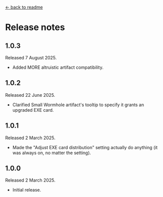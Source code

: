 [← back to readme](README.md)

# Release notes

## 1.0.3
Released 7 August 2025.

* Added MORE altruistic artifact compatibility.

## 1.0.2
Released 22 June 2025.

* Clarified Small Wormhole artifact's tooltip to specify it grants an upgraded EXE card.

## 1.0.1
Released 2 March 2025.

* Made the "Adjust EXE card distribution" setting actually do anything (it was always on, no matter the setting).

## 1.0.0
Released 2 March 2025.

* Initial release.